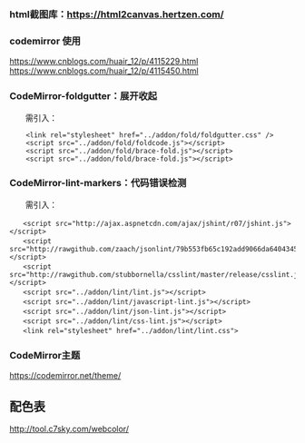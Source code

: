 
### html截图库：https://html2canvas.hertzen.com/


### codemirror 使用
https://www.cnblogs.com/huair_12/p/4115229.html
https://www.cnblogs.com/huair_12/p/4115450.html

### CodeMirror-foldgutter：展开收起

　　需引入：
```
    <link rel="stylesheet" href="../addon/fold/foldgutter.css" />
    <script src="../addon/fold/foldcode.js"></script>
    <script src="../addon/fold/brace-fold.js"></script>
    <script src="../addon/fold/brace-fold.js"></script>
```

### CodeMirror-lint-markers：代码错误检测
　　需引入：
```
　　<script src="http://ajax.aspnetcdn.com/ajax/jshint/r07/jshint.js"></script>
　　<script src="http://rawgithub.com/zaach/jsonlint/79b553fb65c192add9066da64043458981b3972b/lib/jsonlint.js"></script>
　　<script src="http://rawgithub.com/stubbornella/csslint/master/release/csslint.js"></script>
　　<script src="../addon/lint/lint.js"></script>
　　<script src="../addon/lint/javascript-lint.js"></script>
　　<script src="../addon/lint/json-lint.js"></script>
　　<script src="../addon/lint/css-lint.js"></script>
　　<link rel="stylesheet" href="../addon/lint/lint.css">
```

### CodeMirror主题
https://codemirror.net/theme/

## 配色表
http://tool.c7sky.com/webcolor/